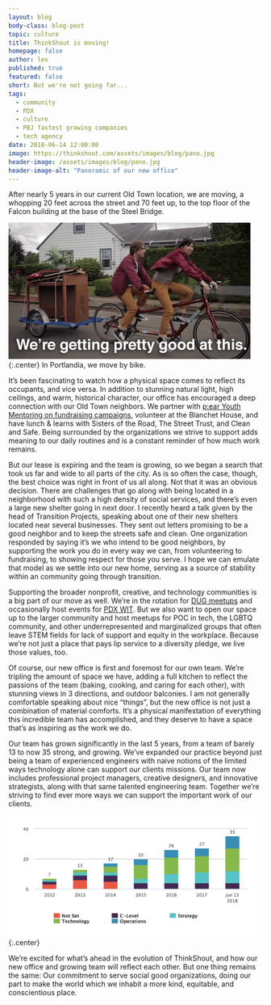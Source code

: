 ```yaml
---
layout: blog
body-class: blog-post
topic: culture
title: ThinkShout is moving!
homepage: false
author: lev
published: true
featured: false
short: But we're not going far...
tags:
  - community
  - PDX
  - culture
  - PBJ fastest growing companies
  - tech agency
date: 2018-06-14 12:00:00
image: https://thinkshout.com/assets/images/blog/pano.jpg
header-image: /assets/images/blog/pano.jpg
header-image-alt: "Panoramic of our new office"
---
```

After nearly 5 years in our current Old Town location, we are moving, a whopping 20 feet across the street and 70 feet up, to the top floor of the Falcon building at the base of the Steel Bridge.

![Portlandia Move by Bike](/assets/images/blog/portlandia-move.gif)
{:.center}
<span class="caption"><i class="fa fa-caret-up"></i>In Portlandia, we move by bike.</span>

It’s been fascinating to watch how a physical space comes to reflect its occupants, and vice versa. In addition to stunning natural light, high ceilings, and warm, historical character, our office has encouraged a deep connection with our Old Town neighbors. We partner with [p:ear Youth Mentoring on fundraising campaigns](https://thinkshout.com/blog/2017/09/thinkshout-cares-wrap-up/), volunteer at the Blanchet House, and have lunch & learns with Sisters of the Road, The Street Trust, and Clean and Safe. Being surrounded by the organizations we strive to support adds meaning to our daily routines and is a constant reminder of how much work remains.

But our lease is expiring and the team is growing, so we began a search that took us far and wide to all parts of the city. As is so often the case, though, the best choice was right in front of us all along. Not that it was an obvious decision. There are challenges that go along with being located in a neighborhood with such a high density of social services, and there’s even a large new shelter going in next door. I recently heard a talk given by the head of Transition Projects, speaking about one of their new shelters located near several businesses. They sent out letters promising to be a good neighbor and to keep the streets safe and clean. One organization responded by saying it’s we who intend to be good neighbors, by supporting the work you do in every way we can, from volunteering to fundraising, to showing respect for those you serve. I hope we can emulate that model as we settle into our new home, serving as a source of stability within an community going through transition.

Supporting the broader nonprofit, creative, and technology communities is a big part of our move as well. We’re in the rotation for [DUG meetups](https://groups.drupal.org/portland) and occasionally host events for [PDX WIT](http://www.pdxwit.org/). But we also want to open our space up to the larger community and host meetups for POC in tech, the LGBTQ community, and other underrepresented and marginalized groups that often leave STEM fields for lack of support and equity in the workplace. Because we’re not just a place that pays lip service to a diversity pledge, we live those values, too.

Of course, our new office is first and foremost for our own team. We’re tripling the amount of space we have, adding a full kitchen to reflect the passions of the team (baking, cooking, and caring for each other), with stunning views in 3 directions, and outdoor balconies. I am not generally comfortable speaking about nice “things”, but the new office is not just a combination of material comforts. It’s a physical manifestation of everything this incredible team has accomplished, and they deserve to have a space that’s as inspiring as the work we do.

Our team has grown significantly in the last 5 years, from a team of barely 13 to now 35 strong, and growing. We’ve expanded our practice beyond just being a team of experienced engineers with naive notions of the limited ways technology alone can support our clients missions. Our team now includes professional project managers, creative designers, and innovative strategists, along with that same talented engineering team. Together we’re striving to find ever more ways we can support the important work of our clients.

![chart of ThinkShout's growth over time](/assets/images/blog/team-growth.png)
{:.center}

We’re excited for what’s ahead in the evolution of ThinkShout, and how our new office and growing team will reflect each other. But one thing remains the same: Our commitment to serve social good organizations, doing our part to make the world which we inhabit a more kind, equitable, and conscientious place.
